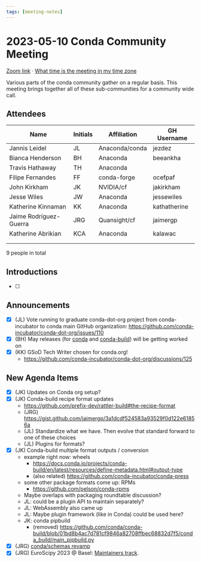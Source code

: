 ```yaml
---
tags: [meeting-notes]
---
```

# 2023-05-10 Conda Community Meeting 

[Zoom link](https://zoom.us/j/9138593505) · [What time is the meeting in my time zone](https://dateful.com/convert/utc?t=5pm)

Various parts of the conda community gather on a regular basis. This meeting brings together all of these sub-communities for a community wide call.

## Attendees

| Name                   | Initials | Affiliation    | GH Username      |
| ---------------------- | -------- | ---------------|------------------|
| Jannis Leidel          | JL       | Anaconda/conda | jezdez           |
| Bianca Henderson       | BH       | Anaconda       | beeankha         |
| Travis Hathaway        | TH       | Anaconda       |                  |
| Filipe Fernandes       | FF       | conda-forge    | ocefpaf          |
| John Kirkham           | JK       | NVIDIA/cf      | jakirkham        |
| Jesse Wiles            | JW       | Anaconda       | jessewiles       |
| Katherine Kinnaman     | KK       | Anaconda       | kathatherine     |
| Jaime Rodríguez-Guerra | JRG      | Quansight/cf   | jaimergp         |
| Katherine Abrikian     | KCA      | Anaconda       | kalawac          |
|                        |          |                |                  |
|                        |          |                |                  |

9 people in total


## Introductions

- [ ]

## Announcements

- [x] (JL) Vote running to graduate conda-dot-org project from conda-incubator to conda main GitHub organization: https://github.com/conda-incubator/conda-dot-org/issues/110
- [x] (BH) May releases (for [conda](https://github.com/conda/conda/milestone/60) and [conda-build](https://github.com/conda/conda-build/issues/4859)) will be getting worked on
- [x] (KK) GSoD Tech Writer chosen for conda.org!
    - https://github.com/conda-incubator/conda-dot-org/discussions/125


## New Agenda Items

- [x] (JK) Updates on Conda org setup?
- [x] (JK) Conda-build recipe format updates
    - https://github.com/prefix-dev/rattler-build#the-recipe-format
    - (JRG) https://gist.github.com/jaimergp/3a1dcdf524583a93529f0d122e61856a
    - (JL) Standardize what we have. Then evolve that standard forward to one of these choices
    - (JL) Plugins for formats?
- [x] (JK) Conda-build multiple format outputs / conversion
    - example right now: wheels
        - https://docs.conda.io/projects/conda-build/en/latest/resources/define-metadata.html#output-type
        - (also related) https://github.com/conda-incubator/conda-press
    - some other package formats come up: RPMs
        - https://github.com/pelson/conda-rpms
    - Maybe overlaps with packaging roundtable discussion?
    - JL: could be a plugin API to maintain separately?
    - JL: WebAssembly also came up
    - JL: Maybe plugin framework (like in Conda) could be used here?
    - JK: conda pipbuild
        - (removed) https://github.com/conda/conda-build/blob/01bd8b4ac7d781cf9846a82708ffbec68832d7f5/conda_build/main_pipbuild.py
- [x] (JRG) [conda/schemas revamp](https://github.com/conda/schemas/pull/26)
- [x] (JRG) EuroScipy 2023 @ Basel: [Maintainers track](https://www.euroscipy.org/2023/maintainers.html).
